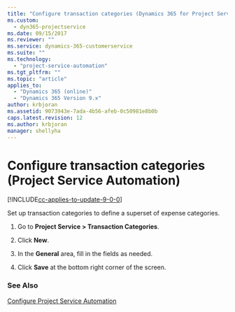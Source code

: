 ```yaml
---
title: "Configure transaction categories (Dynamics 365 for Project Service Automation) | MicrosoftDocs"
ms.custom:
  - dyn365-projectservice
ms.date: 09/15/2017
ms.reviewer: ""
ms.service: dynamics-365-customerservice
ms.suite: ""
ms.technology: 
  - "project-service-automation"
ms.tgt_pltfrm: ""
ms.topic: "article"
applies_to: 
  - "Dynamics 365 (online)"
  - "Dynamics 365 Version 9.x"
author: krbjoran
ms.assetid: 9073943e-7ada-4b56-afeb-0c50981e8b0b
caps.latest.revision: 12
ms.author: krbjoran
manager: shellyha
---
```

# Configure transaction categories (Project Service Automation)

[!INCLUDE[cc-applies-to-update-9-0-0](../includes/cc_applies_to_update_9_0_0.md)]

Set up transaction categories to define a superset of expense categories.  
  
1.  Go to **Project Service > Transaction Categories**.  
  
2.  Click **New**.  
  
3.  In the **General** area, fill in the fields as needed.  
  
4.  Click **Save** at the bottom right corner of the screen.  
  
### See Also  
 [Configure Project Service Automation](../project-service/configure.md)
